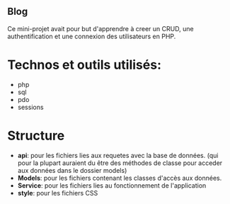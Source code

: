 ## Blog

Ce mini-projet avait pour but d'apprendre à creer un CRUD, une authentification et une connexion des utilisateurs en PHP.

# Technos et outils utilisés:

- php
- sql
- pdo
- sessions

# Structure
- **api**: pour les fichiers lies aux requetes avec la base de données. (qui pour la plupart auraient du être des méthodes de classe pour acceder aux données dans le dossier models)
- **Models**: pour les fichiers contenant les classes d'accès aux données.
- **Service**: pour les fichiers lies au fonctionnement de l'application
- **style**: pour les fichiers CSS
